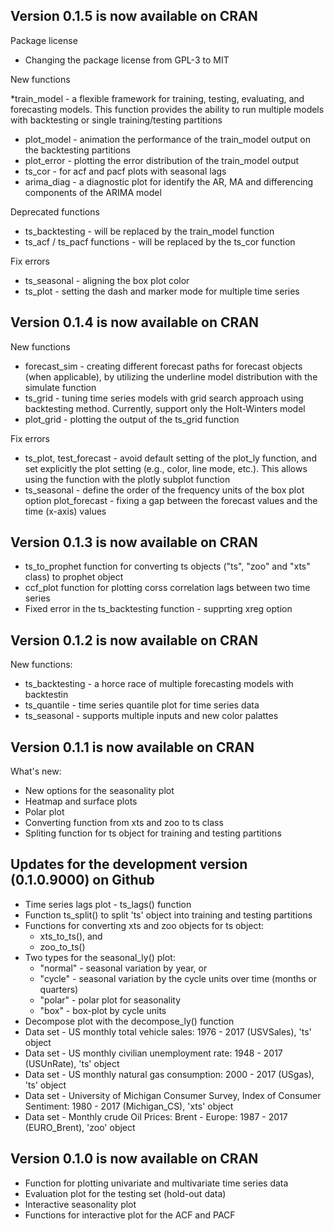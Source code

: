 ## Version 0.1.5 is now available on CRAN

Package license

* Changing the package license from GPL-3 to MIT

New functions

*train_model - a flexible framework for training, testing, evaluating, and forecasting models. This function provides the ability to run multiple models with backtesting or single training/testing partitions
* plot_model - animation the performance of the train_model output on the backtesting partitions
* plot_error - plotting the error distribution of the train_model output 
* ts_cor - for acf and pacf plots with seasonal lags
* arima_diag - a diagnostic plot for identify the AR, MA and differencing components of the ARIMA model

Deprecated functions

* ts_backtesting - will be replaced by the train_model function
* ts_acf / ts_pacf functions - will be replaced by the ts_cor function

Fix errors 
* ts_seasonal - aligning the box plot color 
* ts_plot - setting the dash and marker mode for multiple time series

## Version 0.1.4 is now available on CRAN
New functions
* forecast_sim - creating different forecast paths for forecast objects (when applicable), by utilizing the underline model distribution with the simulate function
* ts_grid - tuning time series models with grid search approach using backtesting method. Currently, support only the Holt-Winters model
* plot_grid - plotting the output of the ts_grid function

Fix errors
* ts_plot, test_forecast - avoid default setting of the plot_ly function, and set explicitly the plot setting (e.g., color, line mode, etc.). This allows using the function with the plotly subplot function 
* ts_seasonal - define the order of the frequency units of the box plot option
plot_forecast - fixing a gap between the forecast values and the time (x-axis) values 

## Version 0.1.3 is now available on CRAN
* ts_to_prophet function for converting ts objects ("ts", "zoo" and "xts" class) to prophet object
* ccf_plot function for plotting corss correlation lags between two time series
* Fixed error in the ts_backtesting function - supprting xreg option

## Version 0.1.2 is now available on CRAN
New functions:
* ts_backtesting -  a horce race of multiple forecasting models with backtestin
* ts_quantile - time series quantile plot for time series data
* ts_seasonal - supports multiple inputs and new color palattes 

## Version 0.1.1 is now available on CRAN
What's new:
* New options for the seasonality plot
* Heatmap and surface plots
* Polar plot
* Converting function from xts and zoo to ts class
* Spliting function for ts object for training and testing partitions

## Updates for the development version (0.1.0.9000) on Github
* Time series lags plot - ts_lags() function
* Function ts_split() to split 'ts' object into training and testing partitions 
* Functions for converting xts and zoo objects for ts object:
    + xts_to_ts(), and
    + zoo_to_ts()
* Two types for the seasonal_ly() plot:
    + "normal" - seasonal variation by year, or 
    + "cycle" - seasonal variation by the cycle units over time (months or quarters) 
    + "polar" - polar plot for seasonality
    + "box" - box-plot by cycle units
* Decompose plot with the decompose_ly() function  
* Data set - US monthly total vehicle sales: 1976 - 2017 (USVSales), 'ts' object
* Data set - US monthly civilian unemployment rate: 1948 - 2017 (USUnRate), 'ts' object
* Data set - US monthly natural gas consumption: 2000 - 2017 (USgas), 'ts' object
* Data set - University of Michigan Consumer Survey, Index of Consumer Sentiment: 1980 - 2017 (Michigan_CS), 'xts' object 
* Data set - Monthly crude Oil Prices: Brent - Europe: 1987 - 2017 (EURO_Brent), 'zoo' object

## Version 0.1.0 is now available on CRAN

* Function for plotting univariate and multivariate time series data
* Evaluation plot for the testing set (hold-out data)
* Interactive seasonality plot
* Functions for interactive plot for the ACF and PACF
